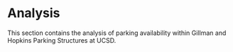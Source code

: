 # Analysis

This section contains the analysis of parking availability within Gillman and Hopkins Parking Structures at UCSD.
